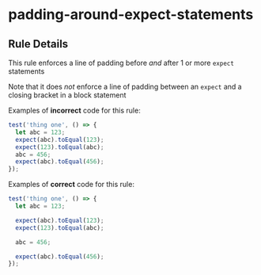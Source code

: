 # padding-around-expect-statements

## Rule Details

This rule enforces a line of padding before _and_ after 1 or more `expect` statements

Note that it does _not_ enforce a line of padding between an `expect` and a closing bracket in a block statement

Examples of **incorrect** code for this rule:

```js
test('thing one', () => {
  let abc = 123;
  expect(abc).toEqual(123);
  expect(123).toEqual(abc);
  abc = 456;
  expect(abc).toEqual(456);
});
```

Examples of **correct** code for this rule:

```js
test('thing one', () => {
  let abc = 123;

  expect(abc).toEqual(123);
  expect(123).toEqual(abc);

  abc = 456;

  expect(abc).toEqual(456);
});
```
